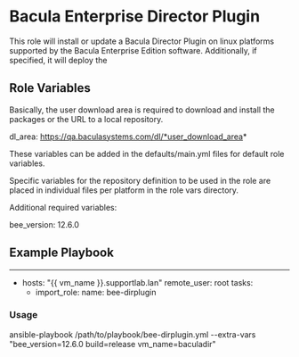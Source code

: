 # Bacula Enterprise Director Plugin
This role will install or update a Bacula Director Plugin on linux platforms supported by the Bacula Enterprise Edition software. Additionally, if specified, it will deploy the 

## Role Variables

Basically, the user download area is required to download and install the packages or the URL to a local repository. 

dl_area: https://qa.baculasystems.com/dl/*user_download_area*

These variables can be added in the defaults/main.yml files for default role variables.

Specific variables for the repository definition to be used in the role are placed in individual files per platform in the role vars directory.

Additional required variables:

bee_version: 12.6.0


## Example Playbook

---
- hosts: "{{ vm_name }}.supportlab.lan"
  remote_user: root
  tasks:
  - import_role:
     name: bee-dirplugin

### Usage

ansible-playbook /path/to/playbook/bee-dirplugin.yml --extra-vars "bee_version=12.6.0 build=release  vm_name=baculadir"

